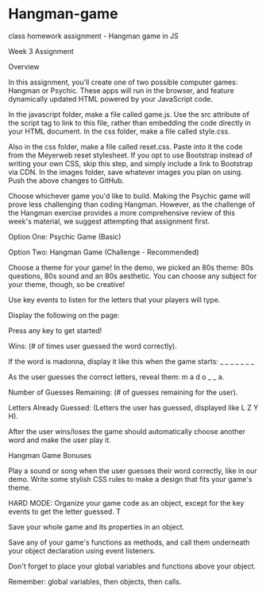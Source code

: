 # Hangman-game
class homework assignment - Hangman game in JS

Week 3 Assignment

Overview

In this assignment, you'll create one of two possible computer games: Hangman or Psychic. These apps will run in the browser, and feature dynamically updated HTML powered by your JavaScript code.


In the javascript folder, make a file called game.js. Use the src attribute of the script tag to link to this file, rather than embedding the code directly in your HTML document.
In the css folder, make a file called style.css.

Also in the css folder, make a file called reset.css. Paste into it the code from the Meyerweb reset stylesheet. If you opt to use Bootstrap instead of writing your own CSS, skip this step, and simply include a link to Bootstrap via CDN.
In the images folder, save whatever images you plan on using.
Push the above changes to GitHub.

Choose whichever game you'd like to build. Making the Psychic game will prove less challenging than coding Hangman. However, as the challenge of the Hangman exercise provides a more comprehensive review of this week's material, we suggest attempting that assignment first.



Option One: Psychic Game (Basic)



Option Two: Hangman Game (Challenge - Recommended)



Choose a theme for your game! In the demo, we picked an 80s theme: 80s questions, 80s sound and an 80s aesthetic. You can choose any subject for your theme, though, so be creative!


Use key events to listen for the letters that your players will type.



Display the following on the page:

Press any key to get started!

Wins: (# of times user guessed the word correctly).

If the word is madonna, display it like this when the game starts: _ _ _ _ _ _ _

As the user guesses the correct letters, reveal them: m a d o _ _ a.

Number of Guesses Remaining: (# of guesses remaining for the user).

Letters Already Guessed: (Letters the user has guessed, displayed like L Z Y H).



After the user wins/loses the game should automatically choose another word and make the user play it.



Hangman Game Bonuses

Play a sound or song when the user guesses their word correctly, like in our demo.
Write some stylish CSS rules to make a design that fits your game's theme.


HARD MODE: Organize your game code as an object, except for the key events to get the letter guessed. T


Save your whole game and its properties in an object.


Save any of your game's functions as methods, and call them underneath your object declaration using event listeners.


Don't forget to place your global variables and functions above your object.


Remember: global variables, then objects, then calls.




